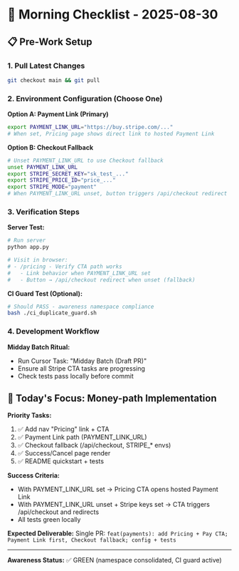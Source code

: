 # 🌅 Morning Checklist - 2025-08-30

## 📋 Pre-Work Setup

### 1. Pull Latest Changes
```bash
git checkout main && git pull
```

### 2. Environment Configuration (Choose One)

**Option A: Payment Link (Primary)**
```bash
export PAYMENT_LINK_URL="https://buy.stripe.com/..."
# When set, Pricing page shows direct link to hosted Payment Link
```

**Option B: Checkout Fallback**
```bash
# Unset PAYMENT_LINK_URL to use Checkout fallback
unset PAYMENT_LINK_URL
export STRIPE_SECRET_KEY="sk_test_..."
export STRIPE_PRICE_ID="price_..."  
export STRIPE_MODE="payment"
# When PAYMENT_LINK_URL unset, button triggers /api/checkout redirect
```

### 3. Verification Steps

**Server Test:**
```bash
# Run server
python app.py

# Visit in browser:
# - /pricing - Verify CTA path works
#   - Link behavior when PAYMENT_LINK_URL set
#   - Button → /api/checkout redirect when unset (fallback)
```

**CI Guard Test (Optional):**
```bash
# Should PASS - awareness namespace compliance
bash ./ci_duplicate_guard.sh
```

### 4. Development Workflow

**Midday Batch Ritual:**
- Run Cursor Task: "Midday Batch (Draft PR)"
- Ensure all Stripe CTA tasks are progressing
- Check tests pass locally before commit

## 🎯 Today's Focus: Money-path Implementation

**Priority Tasks:**
1. ✅ Add nav "Pricing" link + CTA
2. ✅ Payment Link path (PAYMENT_LINK_URL)  
3. ✅ Checkout fallback (/api/checkout, STRIPE_* envs)
4. ✅ Success/Cancel page render
5. ✅ README quickstart + tests

**Success Criteria:**
- With PAYMENT_LINK_URL set → Pricing CTA opens hosted Payment Link
- With PAYMENT_LINK_URL unset + Stripe keys set → CTA triggers /api/checkout and redirects
- All tests green locally

**Expected Deliverable:**
Single PR: `feat(payments): add Pricing + Pay CTA; Payment Link first, Checkout fallback; config + tests`

---

**Awareness Status:** ✅ GREEN (namespace consolidated, CI guard active)
